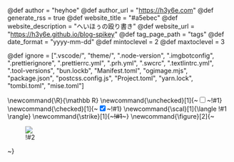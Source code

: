<!-- textlint-disable -->

<!--
global page variables
-->
@def author = "heyhoe"
@def author_url = "https://h3y6e.com"
@def generate_rss = true
@def website_title = "#a5ebec"
@def website_description = "へいほぅの殴り書き"
@def website_url = "https://h3y6e.github.io/blog-spikey"
@def tag_page_path = "tags"
@def date_format = "yyyy-mm-dd"
@def mintoclevel = 2
@def maxtoclevel = 3


<!--
Add here files or directories that should be ignored by Franklin, otherwise
these files might be copied and, if markdown, processed by Franklin which
you might not want. Indicate directories by ending the name with a `/`.
-->
@def ignore = [".vscode/", "theme/", ".node-version", ".imgbotconfig",
    ".prettierignore", ".prettierrc.yml", ".prh.yml", ".swcrc", ".textlintrc.yml",
    ".tool-versions", "bun.lockb", "Manifest.toml", "ogimage.mjs", "package.json",
    "postcss.config.js", "Project.toml", "yarn.lock", "tombi.toml", "mise.toml"]

<!--
Add here global latex commands to use throughout your
pages. It can be math commands but does not need to be.
For instance:
* \newcommand{\phrase}{This is a long phrase to copy.}
-->
\newcommand{\R}{\mathbb R}
\newcommand{\unchecked}[1]{~~~<input type="checkbox" />~~~!#1}
\newcommand{\checked}[1]{~~~<input type="checkbox" checked />~~~!#1}
\newcommand{\scal}[1]{\langle !#1 \rangle}
\newcommand{\strike}[1]{~~~<s>!#1</s>~~~}
\newcommand{\figure}[2]{~~~<figure><img src="!#1"/><figcaption>!#2</figcaption></figure>~~~}

<!-- textlint-enable -->
